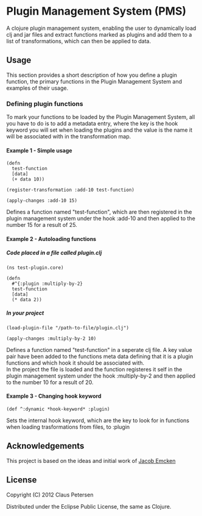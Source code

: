 # Plugin Management System (PMS)

A clojure plugin management system, enabling the user to dynamically load clj and jar files
and extract functions marked as plugins and add them to a list of transformations, which
can then be applied to data.

## Usage

This section provides a short description of how you define a plugin function, the
primary functions in the Plugin Management System and examples of their usage.

### Defining plugin functions

To mark your functions to be loaded by the Plugin Management System, all you have to do is to add
a metadata entry, where the key is the hook keyword you will set when loading the plugins and
the value is the name it will be associated with in the transformation map.

#### Example 1 - Simple usage

    (defn
      test-function
      [data]
      (+ data 10))

    (register-transformation :add-10 test-function)

    (apply-changes :add-10 15)

Defines a function named "test-function", which are then registered in the plugin
management system under the hook :add-10 and then applied to the number 15 for a result of 25.

#### Example 2 - Autoloading functions

##### Code placed in a file called plugin.clj

    (ns test-plugin.core)

    (defn
      #^{:plugin :multiply-by-2}
      test-function
      [data]
      (* data 2))

##### In your project

    (load-plugin-file "/path-to-file/plugin.clj")

    (apply-changes :multiply-by-2 10)

Defines a function named "test-function" in a seperate clj file. A key value pair have been added to the functions meta data defining that it is a plugin functions and which hook it should be associated with.  
In the project the file is loaded and the function registeres it self in the plugin management system under the hook :multiply-by-2 and then applied to the number 10 for a result of 20.

#### Example 3 - Changing hook keyword

    (def ^:dynamic *hook-keyword* :plugin)

Sets the internal hook keyword, which are the key to look for in functions when loading trasformations from files, to :plugin

## Acknowledgements

This project is based on the ideas and initial work of [Jacob Emcken](https://github.com/jacobemcken "jacobemcken on GitHub")

## License

Copyright (C) 2012 Claus Petersen

Distributed under the Eclipse Public License, the same as Clojure.